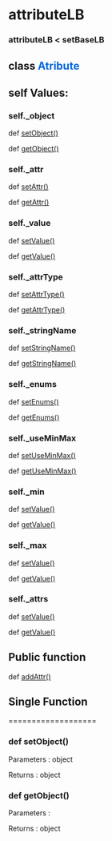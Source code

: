 # attributeLB

### attributeLB < setBaseLB

## class <span style="color:0066DD">Atribute</span>

## self Values:

### self._object

def [setObject()](#setobject)

def [getObject()](#getobject)

### self._attr

def [setAttr()](#setattr)

def [getAttr()](#getattr)

### self._value

def [setValue()](#setvalue)

def [getValue()](#getvalue)

### self._attrType

def [setAttrType()](#setattrtype)

def [getAttrType()](#getattrtype)

### self._stringName

def [setStringName()](#setstringname)

def [getStringName()](#getstringname)

### self._enums

def [setEnums()](#setenums)

def [getEnums()](#getenums)

### self._useMinMax

def [setUseMinMax()](#setuseminmax)

def [getUseMinMax()](#getuseminmax)

### self._min

def [setValue()](#setvalue)

def [getValue()](#getvalue)

### self._max

def [setValue()](#setvalue)

def [getValue()](#getvalue)

### self._attrs

def [setValue()](#setvalue)

def [getValue()](#getvalue)

## Public function
def [addAttr()](#addAttr)

## Single Function



===================

<a id="setobject"></a>
### def setObject()

Parameters : object

Returns : object

<a id="getobject"></a>
### def getObject()

Parameters :

Returns : object